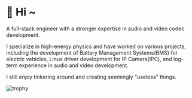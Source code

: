 # 🌟 Hi ~  

A full-stack engineer with a stronger expertise in audio and video codec development.

I specialize in high-energy physics and have worked on various projects, including
the development of Battery Management Systems(BMS) for electric vehicles, 
Linux driver development for IP Camera(IPC), and log-term experience in audio and video development.

I still enjoy tinkering around and creating seemingly "useless" things.


<img src="https://github-profile-trophy.vercel.app/?username=leeyeel&theme=tokyonight&column=7&no-frame=true" alt="trophy"/>
